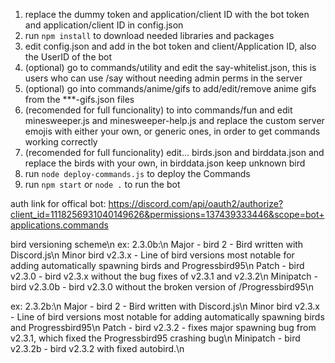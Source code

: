 1. replace the dummy token and application/client ID with the bot token and application/client ID in config.json
2. run `npm install` to download needed libraries and packages
3. edit config.json and add in the bot token and client/Application ID, also the UserID of the bot
4. (optional) go to commands/utility and edit the say-whitelist.json, this is users who can use /say without needing admin perms in the server
5. (optional) go into commands/anime/gifs to add/edit/remove anime gifs from the ***-gifs.json files
6. (recomended for full funcionality) to into commands/fun and edit minesweeper.js and minesweeper-help.js and replace the custom server emojis with either your own, or generic ones, in order to get commands working correctly
7. (recomended for full funcionality) edit... birds.json and birddata.json and replace the birds with your own, in birddata.json keep unknown bird
8. run `node deploy-commands.js` to deploy the Commands
9. run `npm start` or `node .` to run the bot

auth link for offical bot: https://discord.com/api/oauth2/authorize?client_id=1118256931040149626&permissions=137439333446&scope=bot+applications.commands

bird versioning scheme\n
ex: 2.3.0b:\n
Major - bird 2 - Bird written with Discord.js\n
Minor bird v2.3.x - Line of bird versions most notable for adding automatically spawning birds and Progressbird95\n
Patch - bird v2.3.0 - bird v2.3.x without the bug fixes of v2.3.1 and v2.3.2\n
Minipatch - bird v2.3.0b - bird v2.3.0 without the broken version of /Progressbird95\n


ex: 2.3.2b:\n
Major - bird 2 - Bird written with Discord.js\n
Minor bird v2.3.x - Line of bird versions most notable for adding automatically spawning birds and Progressbird95\n
Patch - bird v2.3.2 - fixes major spawning bug from v2.3.1, which fixed the Progressbird95 crashing bug\n
Minipatch - bird v2.3.2b - bird v2.3.2 with fixed autobird.\n
